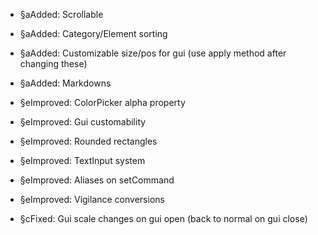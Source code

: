 - §aAdded: Scrollable
- §aAdded: Category/Element sorting
- §aAdded: Customizable size/pos for gui (use apply method after changing these)
- §aAdded: Markdowns
 
- §eImproved: ColorPicker alpha property
- §eImproved: Gui customability
- §eImproved: Rounded rectangles
- §eImproved: TextInput system
- §eImproved: Aliases on setCommand
- §eImproved: Vigilance conversions
 
- §cFixed: Gui scale changes on gui open (back to normal on gui close)